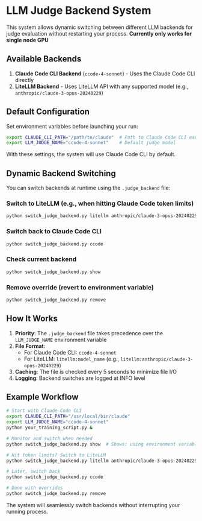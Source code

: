 # LLM Judge Backend System

This system allows dynamic switching between different LLM backends for judge evaluation without restarting your process.
**Currently only works for single node GPU**

## Available Backends

1. **Claude Code CLI Backend** (`ccode-4-sonnet`) - Uses the Claude Code CLI directly
2. **LiteLLM Backend** - Uses LiteLLM API with any supported model (e.g., `anthropic/claude-3-opus-20240229`)

## Default Configuration

Set environment variables before launching your run:

```bash
export CLAUDE_CLI_PATH="/path/to/claude"  # Path to Claude Code CLI executable
export LLM_JUDGE_NAME="ccode-4-sonnet"    # Default judge model
```

With these settings, the system will use Claude Code CLI by default.

## Dynamic Backend Switching

You can switch backends at runtime using the `.judge_backend` file:

### Switch to LiteLLM (e.g., when hitting Claude Code token limits)
```bash
python switch_judge_backend.py litellm anthropic/claude-3-opus-20240229
```

### Switch back to Claude Code CLI
```bash
python switch_judge_backend.py ccode
```

### Check current backend
```bash
python switch_judge_backend.py show
```

### Remove override (revert to environment variable)
```bash
python switch_judge_backend.py remove
```

## How It Works

1. **Priority**: The `.judge_backend` file takes precedence over the `LLM_JUDGE_NAME` environment variable
2. **File Format**:
   - For Claude Code CLI: `ccode-4-sonnet`
   - For LiteLLM: `litellm:model_name` (e.g., `litellm:anthropic/claude-3-opus-20240229`)
3. **Caching**: The file is checked every 5 seconds to minimize file I/O
4. **Logging**: Backend switches are logged at INFO level

## Example Workflow

```bash
# Start with Claude Code CLI
export CLAUDE_CLI_PATH="/usr/local/bin/claude"
export LLM_JUDGE_NAME="ccode-4-sonnet"
python your_training_script.py &

# Monitor and switch when needed
python switch_judge_backend.py show  # Shows: using environment variable

# Hit token limits? Switch to LiteLLM
python switch_judge_backend.py litellm anthropic/claude-3-opus-20240229

# Later, switch back
python switch_judge_backend.py ccode

# Done with overrides
python switch_judge_backend.py remove
```

The system will seamlessly switch backends without interrupting your running process.